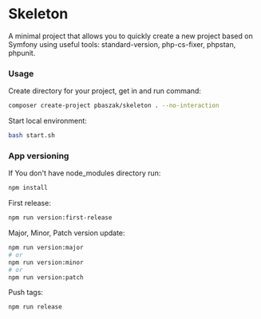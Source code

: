 # Skeleton #

A minimal project that allows you to quickly create a new project based on Symfony using useful tools: standard-version, php-cs-fixer, phpstan, phpunit.

### Usage

Create directory for your project, get in and run command:
```sh
composer create-project pbaszak/skeleton . --no-interaction
```

Start local environment:
```sh
bash start.sh
```

### App versioning

If You don't have node_modules directory run:
```sh
npm install
```

First release:
```sh
npm run version:first-release
```

Major, Minor, Patch version update:
```sh
npm run version:major
# or
npm run version:minor
# or
npm run version:patch
```

Push tags:
```sh
npm run release
```
